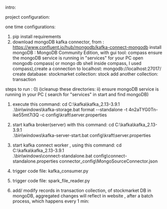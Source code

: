 intro:

project configuration:


one time configurations:
1) pip install requirements
2) download mongoDB kafka connector, from : https://www.confluent.io/hub/mongodb/kafka-connect-mongodb
install mongoDB : MongoDB Community Edition, with gui tool: compass
ensure the mongoDB service is running in "services" for your PC
open mongodb compass( or mongo db shell inside compass, I used compass),create  a connection to localhost: mongodb://localhost:27017/
create database: stockmarket  collection: stock
add another collection: transaction

steps to run :
0) 
i)cleanup these directories:
ii) ensure mongoDB service is running in your PC ( search for "services" in start and find mongoDB)

1) execute this command:
cd C:\kafka\kafka_2.13-3.9.1\
.\bin\windows\kafka-storage.bat format --standalone -t 4n2aTYG0Tn-ike55mt7i3Q -c config\kraft\server.properties

2) start kafka broker(server) with this command:
cd C:\kafka\kafka_2.13-3.9.1\
.\bin\windows\kafka-server-start.bat config\kraft\server.properties

3) start kafka connect worker , using this command:
cd C:\kafka\kafka_2.13-3.9.1\
.\bin\windows\connect-standalone.bat config\connect-standalone.properties connector_config\MongoSourceConnector.json

4) trigger code file: kafka_consumer.py

5) trigger code file: spark_file_reader.py

6) add/ modify records in transaction collection, of stockmarket DB in mongoDB, aggregated changes will reflect in website , after a  batch process, which happens every 1 min: 